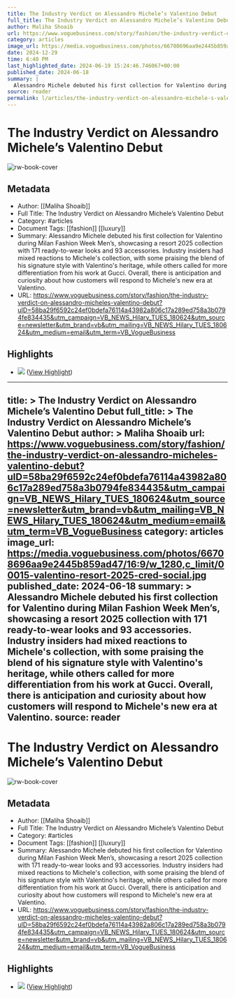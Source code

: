 ```yaml
---
title: The Industry Verdict on Alessandro Michele’s Valentino Debut
full_title: The Industry Verdict on Alessandro Michele’s Valentino Debut
author: Maliha Shoaib
url: https://www.voguebusiness.com/story/fashion/the-industry-verdict-on-alessandro-micheles-valentino-debut?uID=58ba29f6592c24ef0bdefa76114a43982a806c17a289ed758a3b0794fe834435&utm_campaign=VB_NEWS_Hilary_TUES_180624&utm_source=newsletter&utm_brand=vb&utm_mailing=VB_NEWS_Hilary_TUES_180624&utm_medium=email&utm_term=VB_VogueBusiness
category: articles
image_url: https://media.voguebusiness.com/photos/66708696aa9e2445b859ad47/16:9/w_1280,c_limit/00015-valentino-resort-2025-cred-social.jpg
date: 2024-12-29
time: 6:40 PM
last_highlighted_date: 2024-06-19 15:24:46.746067+00:00
published_date: 2024-06-18
summary: |
  Alessandro Michele debuted his first collection for Valentino during Milan Fashion Week Men’s, showcasing a resort 2025 collection with 171 ready-to-wear looks and 93 accessories. Industry insiders had mixed reactions to Michele's collection, with some praising the blend of his signature style with Valentino's heritage, while others called for more differentiation from his work at Gucci. Overall, there is anticipation and curiosity about how customers will respond to Michele's new era at Valentino.
source: reader
permalink: l/articles/the-industry-verdict-on-alessandro-michele-s-valentino-debut
---
```

# The Industry Verdict on Alessandro Michele’s Valentino Debut

![rw-book-cover](https://media.voguebusiness.com/photos/66708696aa9e2445b859ad47/16:9/w_1280,c_limit/00015-valentino-resort-2025-cred-social.jpg)

## Metadata
- Author: [[Maliha Shoaib]]
- Full Title: The Industry Verdict on Alessandro Michele’s Valentino Debut
- Category: #articles
- Document Tags: [[fashion]] [[luxury]] 
- Summary: Alessandro Michele debuted his first collection for Valentino during Milan Fashion Week Men’s, showcasing a resort 2025 collection with 171 ready-to-wear looks and 93 accessories. Industry insiders had mixed reactions to Michele's collection, with some praising the blend of his signature style with Valentino's heritage, while others called for more differentiation from his work at Gucci. Overall, there is anticipation and curiosity about how customers will respond to Michele's new era at Valentino.
- URL: https://www.voguebusiness.com/story/fashion/the-industry-verdict-on-alessandro-micheles-valentino-debut?uID=58ba29f6592c24ef0bdefa76114a43982a806c17a289ed758a3b0794fe834435&utm_campaign=VB_NEWS_Hilary_TUES_180624&utm_source=newsletter&utm_brand=vb&utm_mailing=VB_NEWS_Hilary_TUES_180624&utm_medium=email&utm_term=VB_VogueBusiness

## Highlights
- ![](https://media.voguebusiness.com/photos/6670868351f93ca6fe8b60cd/2:3/w_2560%2Cc_limit/00015-valentino-resort-2025-cred.png) ([View Highlight](https://read.readwise.io/read/01j0rhkcsbgesr7m369ennwcke))


---
title: >
  The Industry Verdict on Alessandro Michele’s Valentino Debut
full_title: >
  The Industry Verdict on Alessandro Michele’s Valentino Debut
author: >
  Maliha Shoaib
url: https://www.voguebusiness.com/story/fashion/the-industry-verdict-on-alessandro-micheles-valentino-debut?uID=58ba29f6592c24ef0bdefa76114a43982a806c17a289ed758a3b0794fe834435&utm_campaign=VB_NEWS_Hilary_TUES_180624&utm_source=newsletter&utm_brand=vb&utm_mailing=VB_NEWS_Hilary_TUES_180624&utm_medium=email&utm_term=VB_VogueBusiness
category: articles
image_url: https://media.voguebusiness.com/photos/66708696aa9e2445b859ad47/16:9/w_1280,c_limit/00015-valentino-resort-2025-cred-social.jpg
published_date: 2024-06-18
summary: >
  Alessandro Michele debuted his first collection for Valentino during Milan Fashion Week Men’s, showcasing a resort 2025 collection with 171 ready-to-wear looks and 93 accessories. Industry insiders had mixed reactions to Michele's collection, with some praising the blend of his signature style with Valentino's heritage, while others called for more differentiation from his work at Gucci. Overall, there is anticipation and curiosity about how customers will respond to Michele's new era at Valentino.
source: reader
---
# The Industry Verdict on Alessandro Michele’s Valentino Debut

![rw-book-cover](https://media.voguebusiness.com/photos/66708696aa9e2445b859ad47/16:9/w_1280,c_limit/00015-valentino-resort-2025-cred-social.jpg)

## Metadata
- Author: [[Maliha Shoaib]]
- Full Title: The Industry Verdict on Alessandro Michele’s Valentino Debut
- Category: #articles
- Document Tags: [[fashion]] [[luxury]] 
- Summary: Alessandro Michele debuted his first collection for Valentino during Milan Fashion Week Men’s, showcasing a resort 2025 collection with 171 ready-to-wear looks and 93 accessories. Industry insiders had mixed reactions to Michele's collection, with some praising the blend of his signature style with Valentino's heritage, while others called for more differentiation from his work at Gucci. Overall, there is anticipation and curiosity about how customers will respond to Michele's new era at Valentino.
- URL: https://www.voguebusiness.com/story/fashion/the-industry-verdict-on-alessandro-micheles-valentino-debut?uID=58ba29f6592c24ef0bdefa76114a43982a806c17a289ed758a3b0794fe834435&utm_campaign=VB_NEWS_Hilary_TUES_180624&utm_source=newsletter&utm_brand=vb&utm_mailing=VB_NEWS_Hilary_TUES_180624&utm_medium=email&utm_term=VB_VogueBusiness

## Highlights
- ![](https://media.voguebusiness.com/photos/6670868351f93ca6fe8b60cd/2:3/w_2560%2Cc_limit/00015-valentino-resort-2025-cred.png) ([View Highlight](https://read.readwise.io/read/01j0rhkcsbgesr7m369ennwcke))


